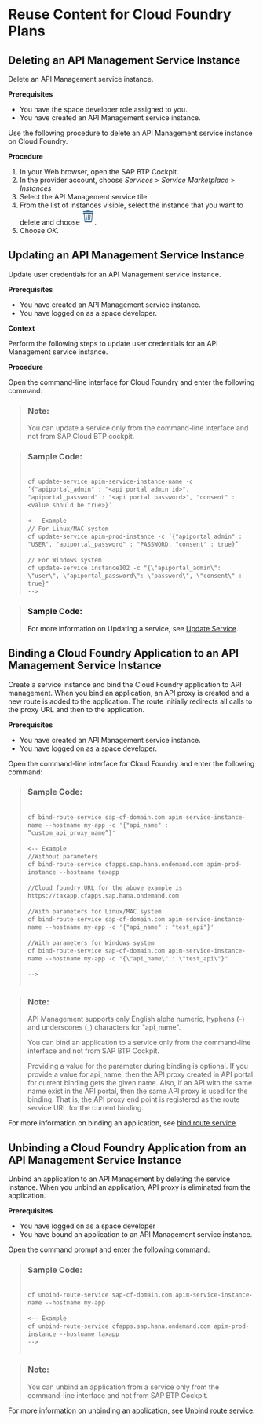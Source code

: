 <!-- loio8083dc842da24e1d9416cbb3ae34f2c6 -->

# Reuse Content for Cloud Foundry Plans



<a name="loio8083dc842da24e1d9416cbb3ae34f2c6__section_dlm_vw4_cjb"/>

## Deleting an API Management Service Instance

Delete an API Management service instance.

**Prerequisites**

-   You have the space developer role assigned to you.
-   You have created an API Management service instance.

Use the following procedure to delete an API Management service instance on Cloud Foundry.

**Procedure**

1.  In your Web browser, open the SAP BTP Cockpit.
2.  In the provider account, choose *Services* \> *Service Marketplace* \> *Instances*
3.  Select the API Management service tile.
4.  From the list of instances visible, select the instance that you want to delete and choose ![](images/delete_instance_8833fbd.png).
5.  Choose *OK*.



<a name="loio8083dc842da24e1d9416cbb3ae34f2c6__section_zlr_lz4_cjb"/>

## Updating an API Management Service Instance

Update user credentials for an API Management service instance.

**Prerequisites**

-   You have created an API Management service instance.
-   You have logged on as a space developer.

**Context**

Perform the following steps to update user credentials for an API Management service instance.

**Procedure**

Open the command-line interface for Cloud Foundry and enter the following command:

> ### Note:  
> You can update a service only from the command-line interface and not from SAP Cloud BTP cockpit.

> ### Sample Code:  
> ```
> 
> cf update-service apim-service-instance-name -c ‘{"apiportal_admin" : "<api portal admin id>", "apiportal_password" : "<api portal password>", "consent" : <value should be true>}’
> 
> <-- Example
> // For Linux/MAC system
> cf update-service apim-prod-instance -c ‘{"apiportal_admin" : "USER", "apiportal_password" : "PASSWORD, "consent" : true}’
> 
> // For Windows system
> cf update-service instance102 -c "{\"apiportal_admin\": \"user\", \"apiportal_password\": \"password\", \"consent\" : true}"
> -->
> ```

> ### Sample Code:  
> For more information on Updating a service, see [Update Service](http://cli.cloudfoundry.org/en-US/cf/update-service.html).



<a name="loio8083dc842da24e1d9416cbb3ae34f2c6__section_xbv_gbp_cjb"/>

## Binding a Cloud Foundry Application to an API Management Service Instance

Create a service instance and bind the Cloud Foundry application to API management. When you bind an application, an API proxy is created and a new route is added to the application. The route initially redirects all calls to the proxy URL and then to the application.

**Prerequisites**

-   You have created an API Management service instance.
-   You have logged on as a space developer.

Open the command-line interface for Cloud Foundry and enter the following command:

> ### Sample Code:  
> ```
> 
> cf bind-route-service sap-cf-domain.com apim-service-instance-name --hostname my-app -c '{"api_name" : ”custom_api_proxy_name”}'
> 
> <-- Example
> //Without parameters
> cf bind-route-service cfapps.sap.hana.ondemand.com apim-prod-instance --hostname taxapp
> 
> //Cloud foundry URL for the above example is https://taxapp.cfapps.sap.hana.ondemand.com
> 
> //With parameters for Linux/MAC system
> cf bind-route-service sap-cf-domain.com apim-service-instance-name --hostname my-app -c '{"api_name" : "test_api"}'
> 
> //With parameters for Windows system
> cf bind-route-service sap-cf-domain.com apim-service-instance-name --hostname my-app -c "{\"api_name\" : \"test_api\"}"
> 
> -->
>  
> ```

> ### Note:  
> API Management supports only English alpha numeric, hyphens \(-\) and underscores \(\_\) characters for "api\_name".
> 
> You can bind an application to a service only from the command-line interface and not from SAP BTP Cockpit.
> 
> Providing a value for the parameter during binding is optional. If you provide a value for api\_name, then the API proxy created in API portal for current binding gets the given name. Also, if an API with the same name exist in the API portal, then the same API proxy is used for the binding. That is, the API proxy end point is registered as the route service URL for the current binding.

For more information on binding an application, see [bind route service](http://cli.cloudfoundry.org/en-US/cf/bind-route-service.html).



<a name="loio8083dc842da24e1d9416cbb3ae34f2c6__section_lz1_kcp_cjb"/>

## Unbinding a Cloud Foundry Application from an API Management Service Instance

Unbind an application to an API Management by deleting the service instance. When you unbind an application, API proxy is eliminated from the application.

**Prerequisites**

-   You have logged on as a space developer
-   You have bound an application to an API Management service instance.

Open the command prompt and enter the following command:

> ### Sample Code:  
> ```
> 
> cf unbind-route-service sap-cf-domain.com apim-service-instance-name --hostname my-app
> 
> <-- Example
> cf unbind-route-service cfapps.sap.hana.ondemand.com apim-prod-instance --hostname taxapp
> -->
>  
> ```

> ### Note:  
> You can unbind an application from a service only from the command-line interface and not from SAP BTP Cockpit.

For more information on unbinding an application, see [Unbind route service](http://cli.cloudfoundry.org/en-US/cf/unbind-route-service.html).

